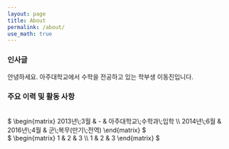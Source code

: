 ```yaml
---
layout: page
title: About
permalink: /about/
use_math: true
---
```

### 인사글
안녕하세요. 아주대학교에서 수학을 전공하고 있는 학부생 이동진입니다. <br/>

### 주요 이력 및 활동 사항
<br/>
$
\begin{matrix}
  2013년\;3월 & - & 아주대학교\;수학과\;입학 \\
  2014년\;6월 & 2016년\;4월 & 군\;복무(만기\;전역) 
\end{matrix}
$
<br/>
$
\begin{matrix}
1 & 2 & 3 \\
1 & 2 & 3 
\end{matrix}
$
